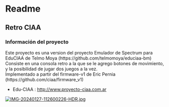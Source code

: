 <h1>Readme</h1>

<h2>Retro CIAA</h2> 

<h3>Información del proyecto</h3>
Este proyecto es una version del proyecto Emulador de Spectrum para EduCIAA de Telmo Moya (https://github.com/telmomoya/educiaa-bm)<br>
Consiste en una consola retro a la que se le agrego botones de movimiento, y la posibilidad de jugar dos juegos a la vez.<br>
Implementado a partir del firmware-v1 de Eric Pernia (https://github.com/ciaa/firmware_v1)<br>

 * Edu-CIAA : http://www.proyecto-ciaa.com.ar<br>

[![IMG-20240127-112600226-HDR.jpg](https://i.postimg.cc/0yZnNwY2/IMG-20240127-112600226-HDR.jpg)](https://postimg.cc/WdFgWtYQ)
